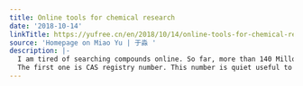 ```yaml
---
title: Online tools for chemical research
date: '2018-10-14'
linkTitle: https://yufree.cn/en/2018/10/14/online-tools-for-chemical-research/
source: 'Homepage on Miao Yu | 于淼 '
description: |-
  I am tired of searching compounds online. So far, more than 140 Millons substances have been registered for CAS registry number. However, it doesn&rsquo;t mean CAS has covered all the compounds. In fact, at least three identifiers have been used to let someone find the compounds&rsquo; information online.
  The first one is CAS registry number. This number is quiet useful to buy standards. However, it&rsquo;s not free to get access to the full list of CAS registry number.
---
```

